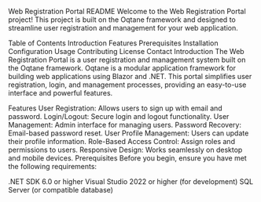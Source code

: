 
Web Registration Portal README
Welcome to the Web Registration Portal project! This project is built on the Oqtane framework and designed to streamline user registration and management for your web application.

Table of Contents
Introduction
Features
Prerequisites
Installation
Configuration
Usage
Contributing
License
Contact
Introduction
The Web Registration Portal is a user registration and management system built on the Oqtane framework. Oqtane is a modular application framework for building web applications using Blazor and .NET. This portal simplifies user registration, login, and management processes, providing an easy-to-use interface and powerful features.

Features
User Registration: Allows users to sign up with email and password.
Login/Logout: Secure login and logout functionality.
User Management: Admin interface for managing users.
Password Recovery: Email-based password reset.
User Profile Management: Users can update their profile information.
Role-Based Access Control: Assign roles and permissions to users.
Responsive Design: Works seamlessly on desktop and mobile devices.
Prerequisites
Before you begin, ensure you have met the following requirements:

.NET SDK 6.0 or higher
Visual Studio 2022 or higher (for development)
SQL Server (or compatible database)
